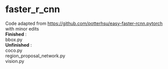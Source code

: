 # faster_r_cnn
Code adapted from https://github.com/potterhsu/easy-faster-rcnn.pytorch with minor edits \
__Finished__ : \
bbox.py \
__Unfinished__ : \
coco.py \
region_proposal_network.py \
vision.py 
